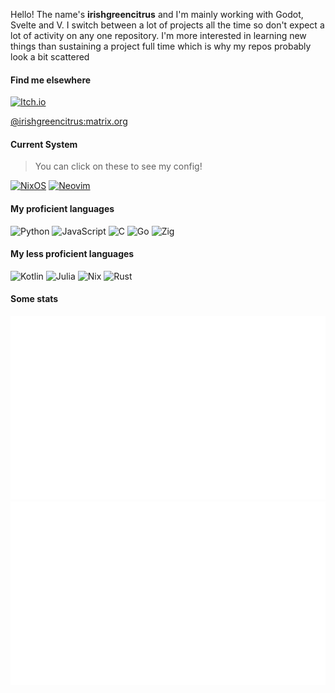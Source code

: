 Hello! The name's **irishgreencitrus** and I'm mainly working with Godot, Svelte and V.
I switch between a lot of projects all the time so don't expect a lot of activity on any one repository.
I'm more interested in learning new things than sustaining a project full time which is why my repos probably look a bit scattered

#### Find me elsewhere
[![Itch.io](https://img.shields.io/badge/Itch-%23FF0B34.svg?style=for-the-badge&logo=Itch.io&logoColor=white)](https://irishgreencitrus.itch.io)

[@irishgreencitrus:matrix.org](https://matrix.to/#/@irishgreencitrus:matrix.org)
#### Current System
> You can click on these to see my config!

[![NixOS](https://img.shields.io/badge/NIXOS-5277C3.svg?style=for-the-badge&logo=NixOS&logoColor=white)](https://github.com/irishgreencitrus/nixos)
[![Neovim](https://img.shields.io/badge/NeoVim-%2357A143.svg?&style=for-the-badge&logo=neovim&logoColor=white)](https://github.com/irishgreencitrus/SourVim)
#### My proficient languages
![Python](https://img.shields.io/badge/python-3670A0?style=for-the-badge&logo=python&logoColor=ffdd54)
![JavaScript](https://img.shields.io/badge/javascript-%23323330.svg?style=for-the-badge&logo=javascript&logoColor=%23F7DF1E)
![C](https://img.shields.io/badge/c-%2300599C.svg?style=for-the-badge&logo=c&logoColor=white)
![Go](https://img.shields.io/badge/go-%2300ADD8.svg?style=for-the-badge&logo=go&logoColor=white)
![Zig](https://img.shields.io/badge/Zig-%23F7A41D.svg?style=for-the-badge&logo=zig&logoColor=white)
#### My less proficient languages
![Kotlin](https://img.shields.io/badge/kotlin-%237F52FF.svg?style=for-the-badge&logo=kotlin&logoColor=white)
![Julia](https://img.shields.io/badge/-Julia-9558B2?style=for-the-badge&logo=julia&logoColor=white)
![Nix](https://img.shields.io/badge/NIX-5277C3.svg?style=for-the-badge&logo=NixOS&logoColor=white)
![Rust](https://img.shields.io/badge/rust-%23000000.svg?style=for-the-badge&logo=rust&logoColor=white)
#### Some stats
![](https://raw.githubusercontent.com/irishgreencitrus/readme-stats/master/generated/overview.svg#gh-dark-mode-only)
![](https://raw.githubusercontent.com/irishgreencitrus/readme-stats/master/generated/languages.svg#gh-dark-mode-only)
